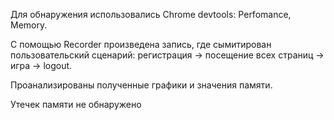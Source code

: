 Для обнаружения использовались Chrome devtools: Perfomance, Memory.

С помощью Recorder произведена запись, где сымитирован пользовательский сценарий: регистрация -> посещение всех страниц -> игра -> logout.

Проанализированы полученные графики и значения памяти.

Утечек памяти не обнаружено
